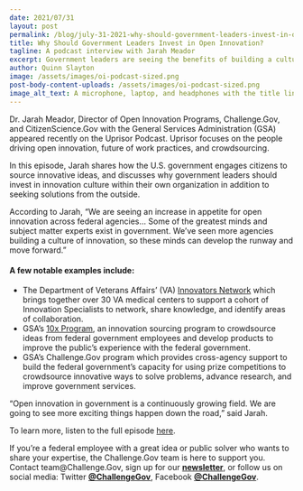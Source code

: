 ```yaml
---
date: 2021/07/31
layout: post
permalink: /blog/july-31-2021-why-should-government-leaders-invest-in-open-innovation/
title: Why Should Government Leaders Invest in Open Innovation? 
tagline: A podcast interview with Jarah Meador
excerpt: Government leaders are seeing the benefits of building a culture of innovation within their agencies.
author: Quinn Slayton
image: /assets/images/oi-podcast-sized.png
post-body-content-uploads: /assets/images/oi-podcast-sized.png
image_alt_text: A microphone, laptop, and headphones with the title line "Why Should Government Leaders Invest in Open Innovation?"
---
```


Dr. Jarah Meador, Director of Open Innovation Programs, Challenge.Gov, and CitizenScience.Gov with the General Services Administration (GSA) appeared recently on the Uprisor Podcast. Uprisor focuses on the people driving open innovation, future of work practices, and crowdsourcing.

In this episode, Jarah shares how the U.S. government engages citizens to source innovative ideas, and discusses why government leaders should invest in innovation culture within their own organization in addition to seeking solutions from the outside.

According to Jarah, “We are seeing an increase in appetite for open innovation across federal agencies… Some of the greatest minds and subject matter experts exist in government. We’ve seen more agencies building a culture of innovation, so these minds can develop the runway and move forward.”

<!-- #### A few notable examples include: -->
<h4 id="a-few-notable-examples-include" style="
    margin-bottom: 18px;
">A few notable examples include:</h4>
<p><ul>
<li><span style="font-weight: 400;">The Department of Veterans Affairs’ (VA) <a href="https://www.va.gov/INNOVATIONECOSYSTEM/views/who-we-are/innovation-network.html" target="blank" rel="noopener">Innovators Network</a> which brings together over 30 VA medical centers to support a cohort of Innovation Specialists to network, share knowledge, and identify areas of collaboration.</span></li>
<li><span style="font-weight: 400;">GSA’s <a href="https://www.10x.gsa.gov/" target="blank" rel="noopener">10x Program</a>, an innovation sourcing program to crowdsource ideas from federal government employees and develop products to improve the public’s experience with the federal government.</span></li>
<li><span style="font-weight: 400;">GSA’s Challenge.Gov program which provides cross-agency support to build the federal government’s capacity for using prize competitions to crowdsource innovative ways to solve problems, advance research, and improve government services.</span></li>
</ul></p>

“Open innovation in government is a continuously growing field. We are going to see more exciting things happen down the road,” said Jarah.

To learn more, listen to the full episode [here](https://www.uprisor.com/podcasts/ep030). 

<!-- If you’re a federal employee with a great idea or public solver who wants to share your expertise, the Challenge.Gov team is here to support you. Contact team@Challenge.Gov, sign up for our **[newsletter](https://public.govdelivery.com/accounts/USGSATTS/subscriber/new?qsp=USGSATTS_6)**, or follow us on social media: Twitter **[@ChallengeGov](https://twitter.com/challengegov)**, Facebook **[@ChallengeGov](https://www.facebook.com/ChallengeGov/)**. -->
<p class="mb-0">If you’re a federal employee with a great idea or public solver who wants to share your expertise, the Challenge.Gov team is here to support you. Contact team@Challenge.Gov, sign up for our <strong><a href="https://public.govdelivery.com/accounts/USGSATTS/subscriber/new?qsp=USGSATTS_6">newsletter</a></strong>, or follow us on social media: Twitter <strong><a href="https://twitter.com/challengegov">@ChallengeGov</a></strong>, Facebook <strong><a href="https://www.facebook.com/ChallengeGov/">@ChallengeGov</a></strong>.</p>
